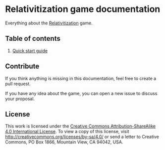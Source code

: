 # Relativitization game documentation
Everything about the [Relativitization](https://github.com/Adriankhl/relativitization) game.

## Table of contents
1. [Quick start guide](guide/quick-start-guide.md)

## Contribute
If you think anything is missing in this documentation, feel free to create a pull request.

If you have any idea about the game, you can open a new issue to discuss your proposal.

## License
This work is licensed under the [Creative Commons Attribution-ShareAlike 4.0 International License](./LICENSE).
To view a copy of this license, visit http://creativecommons.org/licenses/by-sa/4.0/ or send a letter to Creative 
Commons, PO Box 1866, Mountain View, CA 94042, USA.